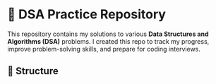 # 🚀 DSA Practice Repository

This repository contains my solutions to various **Data Structures and Algorithms (DSA)** problems. I created this repo to track my progress, improve problem-solving skills, and prepare for coding interviews.

## 📂 Structure


